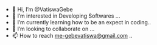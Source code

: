 - 👋 Hi, I’m @VatiswaGebe
- 👀 I’m interested in Developing Softwares ...
- 🌱 I’m currently learning how to be an expect in coding..
- 💞️ I’m looking to collaborate on ...
- 📫 How to reach me-gebevatiswa@gmail.com ..

<!---
VatiswaGebe/VatiswaGebe is a ✨ special ✨ repository because its `README.md` (this file) appears on your GitHub profile.
You can click the Preview link to take a look at your changes.
--->
